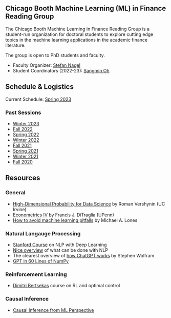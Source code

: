 ## Chicago Booth Machine Learning (ML) in Finance Reading Group

The Chicago Booth Machine Learning in Finance Reading Group is a student-run organization for doctoral students to explore cutting edge topics in the machine learning applications in the academic finance literature.

The group is open to PhD students and faculty.
- Faculty Organizer: [Stefan Nagel](https://voices.uchicago.edu/stefannagel/)
- Student Coordinators (2022-23): [Sangmin Oh](https://sangmino.github.io/)

## Schedule & Logistics
Current Schedule: [Spring 2023](2023S.md)

### Past Sessions
- [Winter 2023](2023W.md)
- [Fall 2022](2022F.md)
- [Spring 2022](2022S.md)
- [Winter 2022](2022W.md)
- [Fall 2021](2021F.md)
- [Spring 2021](2021S.md)
- [Winter 2021](2020W.md)
- [Fall 2020](2020F.md)

## Resources

### General
- [High-Dimensional Probability for Data Science](https://www.math.uci.edu/~rvershyn/teaching/hdp/hdp.html) by Roman Vershynin (UC Irvine)
- [Econometrics IV](https://ditraglia.com/econ722/) by Francis J. DiTraglia (UPenn)
- [How to avoid machine learning pitfalls](https://arxiv.org/pdf/2108.02497.pdf) by Michael A. Lones

### Natural Langauge Processing
- [Stanford Course](https://web.stanford.edu/class/cs224n/index.html#schedule) on NLP with Deep Learning
- [Nice overview](https://xcorr.net/2022/05/30/large-language-models-will-change-science) of what can be done with NLP
- The clearest overview of [how ChatGPT works](https://writings.stephenwolfram.com/2023/02/what-is-chatgpt-doing-and-why-does-it-work/) by Stephen Wolfram
- [GPT in 60 Lines of NumPy](https://jaykmody.com/blog/gpt-from-scratch/)

### Reinforcement Learning
- [Dimitri Bertsekas](http://web.mit.edu/dimitrib/www/RLbook.html) course on RL and optimal control

### Causal Inference
- [Causal Inference from ML Perspective](https://www.bradyneal.com/Introduction_to_Causal_Inference-Dec17_2020-Neal.pdf)
